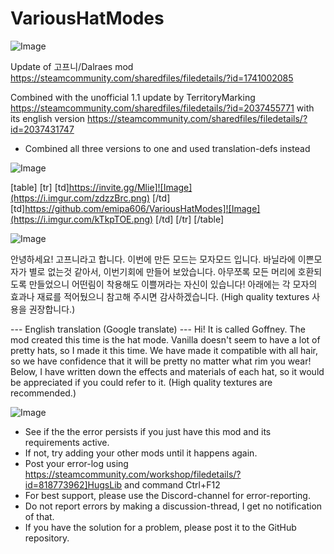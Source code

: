 # VariousHatModes

![Image](https://i.imgur.com/WAEzk68.png)

Update of 고프니/Dalraes mod
https://steamcommunity.com/sharedfiles/filedetails/?id=1741002085

Combined with the unofficial 1.1 update by TerritoryMarking
https://steamcommunity.com/sharedfiles/filedetails/?id=2037455771
with its english version
https://steamcommunity.com/sharedfiles/filedetails/?id=2037431747

- Combined all three versions to one and used translation-defs instead

![Image](https://i.imgur.com/7Gzt3Rg.png)


[table]
    [tr]
        [td]https://invite.gg/Mlie]![Image](https://i.imgur.com/zdzzBrc.png)
[/td]
        [td]https://github.com/emipa606/VariousHatModes]![Image](https://i.imgur.com/kTkpTOE.png)
[/td]
    [/tr]
[/table]
	
![Image](https://i.imgur.com/NOW7jU1.png)

안녕하세요! 고프니라고 합니다.
이번에 만든 모드는 모자모드 입니다.
바닐라에 이쁜모자가 별로 없는것 같아서, 이번기회에 만들어 보았습니다.
아무쪼록 모든 머리에 호환되도록 만들었으니 어떤림이 착용해도 이쁠꺼라는 자신이 있습니다!
아래에는 각 모자의 효과나 재료를 적어뒀으니 참고해 주시면 감사하겠습니다.
(High quality textures 사용을 권장합니다.)

--- English translation (Google translate) ---
Hi! It is called Goffney.
The mod created this time is the hat mode.
Vanilla doesn&apos;t seem to have a lot of pretty hats, so I made it this time.
We have made it compatible with all hair, so we have confidence that it will be pretty no matter what rim you wear!
Below, I have written down the effects and materials of each hat, so it would be appreciated if you could refer to it.
(High quality textures are recommended.)

![Image](https://i.imgur.com/Rs6T6cr.png)



-  See if the the error persists if you just have this mod and its requirements active.
-  If not, try adding your other mods until it happens again.
-  Post your error-log using https://steamcommunity.com/workshop/filedetails/?id=818773962]HugsLib and command Ctrl+F12
-  For best support, please use the Discord-channel for error-reporting.
-  Do not report errors by making a discussion-thread, I get no notification of that.
-  If you have the solution for a problem, please post it to the GitHub repository.



